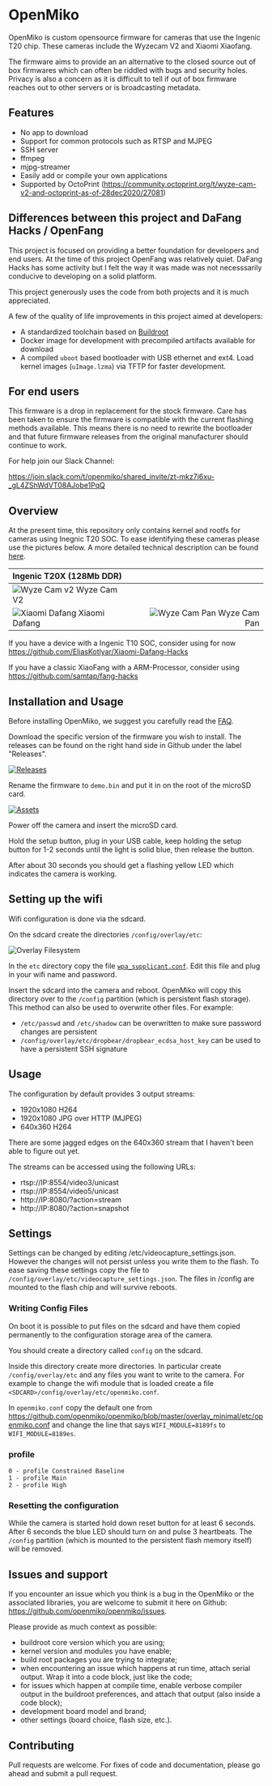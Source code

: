 # OpenMiko

OpenMiko is custom opensource firmware for cameras that use the Ingenic T20 chip.
These cameras include the Wyzecam V2 and Xiaomi Xiaofang.

The firmware aims to provide an an alternative to the closed source out of box firmwares which can often be riddled with bugs and security holes. Privacy is also a concern as it is difficult to tell if out of box firmware reaches out to other servers or is broadcasting metadata.

## Features

- No app to download
- Support for common protocols such as RTSP and MJPEG
- SSH server
- ffmpeg
- mjpg-streamer
- Easily add or compile your own applications
- Supported by OctoPrint (https://community.octoprint.org/t/wyze-cam-v2-and-octoprint-as-of-28dec2020/27081)

## Differences between this project and DaFang Hacks / OpenFang

This project is focused on providing a better foundation for developers and end users.
At the time of this project OpenFang was relatively quiet. DaFang Hacks has some activity
but I felt the way it was made was not necesssarily conducive to developing on a solid platform.

This project generously uses the code from both projects and it is much appreciated.

A few of the quality of life improvements in this project aimed at developers:

- A standardized toolchain based on [Buildroot](https://buildroot.org/)
- Docker image for development with precompiled artifacts available for download
- A compiled `uboot` based bootloader with USB ethernet and ext4. Load kernel images (`uImage.lzma`)
via TFTP for faster development.


## For end users

This firmware is a drop in replacement for the stock firmware. Care has been taken to ensure the firmware is compatible with the current flashing methods available. This means there is no need to rewrite the bootloader and that future firmware releases from the original manufacturer should continue to work.

For help join our Slack Channel:

https://join.slack.com/t/openmiko/shared_invite/zt-mkz7i6xu-_gL4ZShWdVT08AJobe1PqQ


## Overview

At the present time, this repository only contains kernel and rootfs for cameras using Inegnic T20 SOC. To ease identifying these cameras please use the pictures below. A more detailed technical description can be found [here](doc/overview.md).

Ingenic T20X (128Mb DDR) | &nbsp;
:-- | --:
![Wyze Cam v2](doc/wyzecam_v2/img/wyzecam_v2.jpg) Wyze Cam V2 | 
![Xiaomi Dafang](doc/xiaomi_dafang/img/xiaomi_dafang.jpg) Xiaomi Dafang | ![Wyze Cam Pan](doc/WYZECP1/img/wyzecam_pan.jpg) Wyze Cam Pan

If you have a device with a Ingenic T10 SOC, consider using for now https://github.com/EliasKotlyar/Xiaomi-Dafang-Hacks

If you have a classic XiaoFang with a ARM-Processor, consider using https://github.com/samtap/fang-hacks

## Installation and Usage

Before installing OpenMiko, we suggest you carefully read the [FAQ](/doc/faq.md).

Download the specific version of the firmware you wish to install. The releases can be found on the right hand side in Github under the label "Releases".

[![Releases](doc/img/releases.png)](https://github.com/openmiko/openmiko/releases)

Rename the firmware to `demo.bin` and put it in on the root of the microSD card.

[![Assets](doc/img/assets.png)](https://github.com/openmiko/openmiko/releases)


Power off the camera and insert the microSD card.

Hold the setup button, plug in your USB cable, keep holding the setup button for 1-2 seconds until the light is solid blue, then release the button.

After about 30 seconds you should get a flashing yellow LED which indicates the camera is working.


## Setting up the wifi

Wifi configuration is done via the sdcard.

On the sdcard create the directories `/config/overlay/etc`:

![Overlay Filesystem](doc/img/overlay_filesystem.png)

In the `etc` directory copy the file [`wpa_supplicant.conf`](https://github.com/openmiko/openmiko/blob/master/overlay_minimal/etc/wpa_supplicant.conf). Edit this file and plug in your wifi name and password.

Insert the sdcard into the camera and reboot. OpenMiko will copy this directory over to the `/config` partition (which is persistent flash storage). This method can also be used to overwrite other files. For example:


- `/etc/passwd` and `/etc/shadow` can be overwritten to make sure password changes are persistent
- `/config/overlay/etc/dropbear/dropbear_ecdsa_host_key` can be used to have a persistent SSH signature

## Usage

The configuration by default provides 3 output streams:

- 1920x1080 H264
- 1920x1080 JPG over HTTP (MJPEG)
- 640x360 H264

There are some jagged edges on the 640x360 stream that I haven't been able to figure out yet.

The streams can be accessed using the following URLs:

- rtsp://IP:8554/video3/unicast
- rtsp://IP:8554/video5/unicast
- http://IP:8080/?action=stream
- http://IP:8080/?action=snapshot


## Settings

Settings can be changed by editing /etc/videocapture_settings.json. However the changes will not persist unless you write them to the flash. To ease saving these settings copy the file to `/config/overlay/etc/videocapture_settings.json`. The files in /config are mounted to the flash chip and will survive reboots.


### Writing Config Files

On boot it is possible to put files on the sdcard and have them copied permanently to the configuration storage area of the camera.

You should create a directory called `config` on the sdcard.

Inside this directory create more directories. In particular create `/config/overlay/etc` and any files you want to write to the camera. For example to change the wifi module that is loaded create a file `<SDCARD>/config/overlay/etc/openmiko.conf`.

In `openmiko.conf` copy the default one from https://github.com/openmiko/openmiko/blob/master/overlay_minimal/etc/openmiko.conf and change the line that says `WIFI_MODULE=8189fs` to `WIFI_MODULE=8189es`.


### profile

```
0 - profile Constrained Baseline
1 - profile Main
2 - profile High
```

### Resetting the configuration

While the camera is started hold down reset button for at least 6 seconds.
After 6 seconds the blue LED should turn on and pulse 3 heartbeats. The `/config` partition (which is mounted to the persistent flash memory itself) will be removed.


## Issues and support

If you encounter an issue which you think is a bug in the OpenMiko or the associated libraries, you are welcome to submit it here on Github: https://github.com/openmiko/openmiko/issues.

Please provide as much context as possible:

- buildroot core version which you are using;
- kernel version and modules you have enable;
- build root packages you are trying to integrate;
- when encountering an issue which happens at run time, attach serial output. Wrap it into a code block, just like the code;
- for issues which happen at compile time, enable verbose compiler output in the buildroot preferences, and attach that output (also inside a code block);
- development board model and brand;
- other settings (board choice, flash size, etc.).


## Contributing

Pull requests are welcome. For fixes of code and documentation, please go ahead and submit a pull request.
